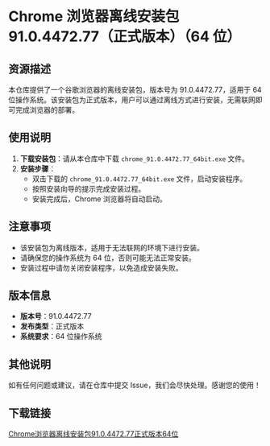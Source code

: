 # Chrome 浏览器离线安装包 91.0.4472.77（正式版本）（64 位）

## 资源描述

本仓库提供了一个谷歌浏览器的离线安装包，版本号为 91.0.4472.77，适用于 64 位操作系统。该安装包为正式版本，用户可以通过离线方式进行安装，无需联网即可完成浏览器的部署。

## 使用说明

1. **下载安装包**：请从本仓库中下载 `chrome_91.0.4472.77_64bit.exe` 文件。
2. **安装步骤**：
   - 双击下载的 `chrome_91.0.4472.77_64bit.exe` 文件，启动安装程序。
   - 按照安装向导的提示完成安装过程。
   - 安装完成后，Chrome 浏览器将自动启动。

## 注意事项

- 该安装包为离线版本，适用于无法联网的环境下进行安装。
- 请确保您的操作系统为 64 位，否则可能无法正常安装。
- 安装过程中请勿关闭安装程序，以免造成安装失败。

## 版本信息

- **版本号**：91.0.4472.77
- **发布类型**：正式版本
- **系统要求**：64 位操作系统

## 其他说明

如有任何问题或建议，请在仓库中提交 Issue，我们会尽快处理。感谢您的使用！

## 下载链接

[Chrome浏览器离线安装包91.0.4472.77正式版本64位](https://pan.quark.cn/s/b87e2b8e8cd5)